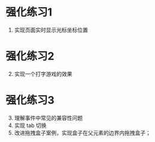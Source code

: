 # 强化练习1

1. 实现页面实时显示光标坐标位置

# 强化练习2

2. 实现一个打字游戏的效果

# 强化练习3

3. 理解事件中常见的兼容性问题
4. 实现 tab 切换
5. 改进拖拽盒子案例，实现盒子在父元素的边界内拖拽盒子；


